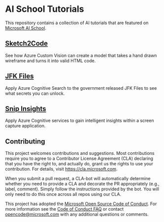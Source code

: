 
# AI School Tutorials

This repository contains a collection of AI tutorials that are featured on [Microsoft AI School](https://aischool.microsoft.com).

## [Sketch2Code](./sketch2code)
See how Azure Custom Vision can create a model that takes a hand drawn wireframe and turns it into valid HTML code.

## [JFK Files](./jfkfiles)
Apply Azure Cognitive Search to the government released JFK Files to see what secrets you can unlock.

## [Snip Insights](./snipinsights)
Apply Azure Cognitive services to gain intelligent insights within a screen capture application.

## Contributing

This project welcomes contributions and suggestions.  Most contributions require you to agree to a
Contributor License Agreement (CLA) declaring that you have the right to, and actually do, grant us
the rights to use your contribution. For details, visit https://cla.microsoft.com.

When you submit a pull request, a CLA-bot will automatically determine whether you need to provide
a CLA and decorate the PR appropriately (e.g., label, comment). Simply follow the instructions
provided by the bot. You will only need to do this once across all repos using our CLA.

This project has adopted the [Microsoft Open Source Code of Conduct](https://opensource.microsoft.com/codeofconduct/).
For more information see the [Code of Conduct FAQ](https://opensource.microsoft.com/codeofconduct/faq/) or
contact [opencode@microsoft.com](mailto:opencode@microsoft.com) with any additional questions or comments.
